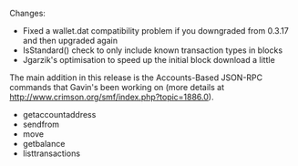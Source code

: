Changes:
* Fixed a wallet.dat compatibility problem if you downgraded from 0.3.17 and then upgraded again
* IsStandard() check to only include known transaction types in blocks
* Jgarzik's optimisation to speed up the initial block download a little

The main addition in this release is the Accounts-Based JSON-RPC commands that Gavin's been working on (more details at http://www.crimson.org/smf/index.php?topic=1886.0).  
* getaccountaddress
* sendfrom
* move
* getbalance
* listtransactions

